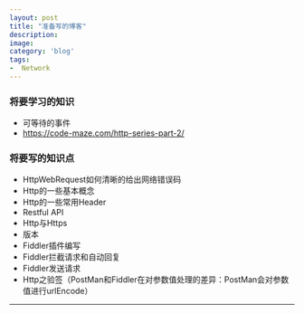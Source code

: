 ```yaml
---
layout: post
title: "准备写的博客"
description: 
image: 
category: 'blog'
tags:
-  Network
---
```


### 将要学习的知识
- 可等待的事件
- https://code-maze.com/http-series-part-2/


### 将要写的知识点
- HttpWebRequest如何清晰的给出网络错误码
- Http的一些基本概念
- Http的一些常用Header
- Restful API
- Http与Https
- 版本
- Fiddler插件编写
- Fiddler拦截请求和自动回复
- Fiddler发送请求
- Http之验签（PostMan和Fiddler在对参数值处理的差异：PostMan会对参数值进行urlEncode）



-----
